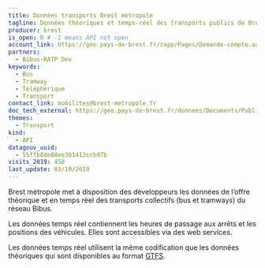```yaml
---
title: Données transports Brest métropole
tagline: Données théoriques et temps-réel des transports publics de Brest métropole
producer: brest
is_open: 0 # -1 means API not open
account_link: https://geo.pays-de-brest.fr/zapp/Pages/Demande-compte.aspx
partners:
  - Bibus-RATP Dev
keywords:
  - Bus
  - Tramway
  - Téléphérique
  - Transport
contact_link: mobilites@brest-metropole.fr
doc_tech_external: https://geo.pays-de-brest.fr/donnees/Documents/Public/DocWebServicesTransport.pdf
themes:
  - Transport
kind:
  - API
datagouv_uuid:
  - 55ffb8de88ee381413ccb97b
visits_2019: 450
last_update: 03/10/2019
---
```


Brest métropole met à disposition des développeurs les données de l’offre théorique et en temps réel des transports collectifs (bus et tramways) du réseau Bibus.

Les données temps réel contiennent les heures de passage aux arrêts et les positions des véhicules. Elles sont accessibles via des web services.

Les données temps réel utilisent la même codification que les données théoriques qui sont disponibles au format [GTFS](https://fr.wikipedia.org/wiki/General_Transit_Feed_Specification).
